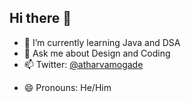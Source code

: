 ## Hi there 👋

<!--
**atharvamogade/atharvamogade** is a ✨ _special_ ✨ repository because its `README.md` (this file) appears on your GitHub profile.

Here are some ideas to get you started: -->

<!-- - 🔭 I’m currently working on ... -->
- 🌱 I’m currently learning Java and DSA
- 💬 Ask me about Design and Coding
- 📫 Twitter: [@atharvamogade](https://twitter.com/atharvamogade)
<!-- - 👯 I’m looking to collaborate on Blender org -->
<!-- - 🤔 I’m looking for help with ... -->
- 😄 Pronouns: He/Him
<!-- - ⚡ Fun fact: ... -->

